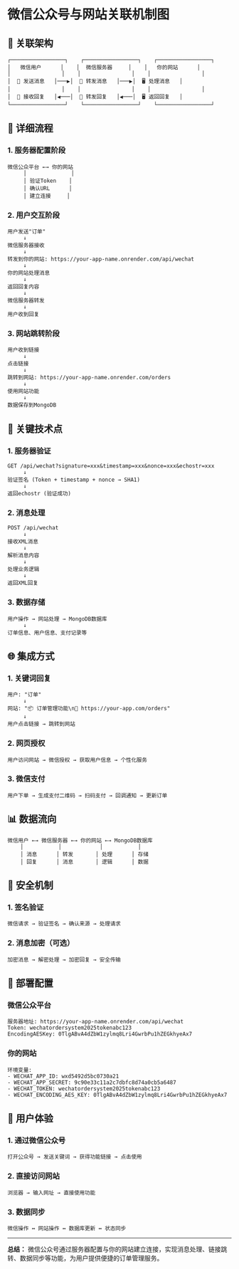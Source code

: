 # 微信公众号与网站关联机制图

## 🔗 关联架构

```
┌─────────────────┐    ┌─────────────────┐    ┌─────────────────┐
│   微信用户      │    │  微信服务器     │    │   你的网站      │
│                │    │                │    │                │
│  📱 发送消息   │───▶│  🔄 转发消息   │───▶│  🖥️ 处理消息   │
│                │    │                │    │                │
│  📱 接收回复   │◀───│  🔄 转发回复   │◀───│  🖥️ 返回回复   │
└─────────────────┘    └─────────────────┘    └─────────────────┘
```

## 📡 详细流程

### 1. 服务器配置阶段
```
微信公众平台 ←→ 你的网站
     │              │
     │ 验证Token    │
     │ 确认URL      │
     │ 建立连接     │
```

### 2. 用户交互阶段
```
用户发送"订单" 
     ↓
微信服务器接收
     ↓
转发到你的网站: https://your-app-name.onrender.com/api/wechat
     ↓
你的网站处理消息
     ↓
返回回复内容
     ↓
微信服务器转发
     ↓
用户收到回复
```

### 3. 网站跳转阶段
```
用户收到链接
     ↓
点击链接
     ↓
跳转到网站: https://your-app-name.onrender.com/orders
     ↓
使用网站功能
     ↓
数据保存到MongoDB
```

## 🔧 关键技术点

### 1. 服务器验证
```
GET /api/wechat?signature=xxx&timestamp=xxx&nonce=xxx&echostr=xxx
     ↓
验证签名 (Token + timestamp + nonce → SHA1)
     ↓
返回echostr (验证成功)
```

### 2. 消息处理
```
POST /api/wechat
     ↓
接收XML消息
     ↓
解析消息内容
     ↓
处理业务逻辑
     ↓
返回XML回复
```

### 3. 数据存储
```
用户操作 → 网站处理 → MongoDB数据库
     ↓
订单信息、用户信息、支付记录等
```

## 🌐 集成方式

### 1. 关键词回复
```
用户: "订单"
     ↓
网站: "📦 订单管理功能\n🔗 https://your-app.com/orders"
     ↓
用户点击链接 → 跳转到网站
```

### 2. 网页授权
```
用户访问网站 → 微信授权 → 获取用户信息 → 个性化服务
```

### 3. 微信支付
```
用户下单 → 生成支付二维码 → 扫码支付 → 回调通知 → 更新订单
```

## 📊 数据流向

```
微信用户 ←→ 微信服务器 ←→ 你的网站 ←→ MongoDB数据库
    │           │            │           │
    │ 消息      │ 转发       │ 处理      │ 存储
    │ 回复      │ 消息       │ 逻辑      │ 数据
```

## 🔐 安全机制

### 1. 签名验证
```
微信请求 → 验证签名 → 确认来源 → 处理请求
```

### 2. 消息加密（可选）
```
加密消息 → 解密处理 → 加密回复 → 安全传输
```

## 🚀 部署配置

### 微信公众平台
```
服务器地址: https://your-app-name.onrender.com/api/wechat
Token: wechatordersystem2025tokenabc123
EncodingAESKey: 0TlgABvA4dZbW1zylmq8Lri4GwrbPu1hZEGkhyeAx7
```

### 你的网站
```
环境变量:
- WECHAT_APP_ID: wxd5492d5bc0730a21
- WECHAT_APP_SECRET: 9c90e33c11a2c7dbfc8d74a0cb5a6487
- WECHAT_TOKEN: wechatordersystem2025tokenabc123
- WECHAT_ENCODING_AES_KEY: 0TlgABvA4dZbW1zylmq8Lri4GwrbPu1hZEGkhyeAx7
```

## 📱 用户体验

### 1. 通过微信公众号
```
打开公众号 → 发送关键词 → 获得功能链接 → 点击使用
```

### 2. 直接访问网站
```
浏览器 → 输入网址 → 直接使用功能
```

### 3. 数据同步
```
微信操作 ↔ 网站操作 ↔ 数据库更新 ↔ 状态同步
```

---

**总结：** 微信公众号通过服务器配置与你的网站建立连接，实现消息处理、链接跳转、数据同步等功能，为用户提供便捷的订单管理服务。 